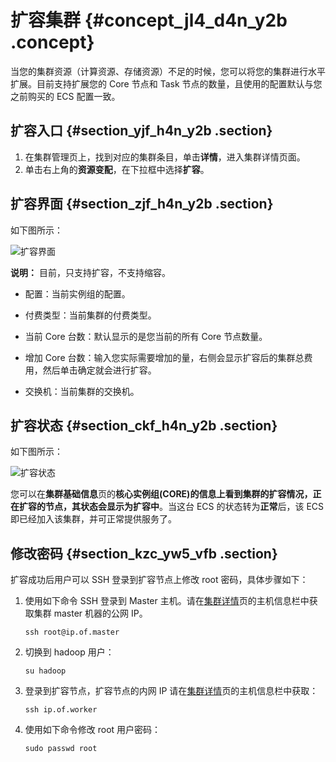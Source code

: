 # 扩容集群 {#concept_jl4_d4n_y2b .concept}

当您的集群资源（计算资源、存储资源）不足的时候，您可以将您的集群进行水平扩展。目前支持扩展您的 Core 节点和 Task 节点的数量，且使用的配置默认与您之前购买的 ECS 配置一致。

## 扩容入口 {#section_yjf_h4n_y2b .section}

1.  在集群管理页上，找到对应的集群条目，单击**详情**，进入集群详情页面。
2.  单击右上角的**资源变配**，在下拉框中选择**扩容**。

## 扩容界面 {#section_zjf_h4n_y2b .section}

如下图所示：

![扩容界面](http://static-aliyun-doc.oss-cn-hangzhou.aliyuncs.com/assets/img/17854/156594895210431_zh-CN.png)

**说明：** 目前，只支持扩容，不支持缩容。

-   配置：当前实例组的配置。

-   付费类型：当前集群的付费类型。

-   当前 Core 台数：默认显示的是您当前的所有 Core 节点数量。

-   增加 Core 台数：输入您实际需要增加的量，右侧会显示扩容后的集群总费用，然后单击确定就会进行扩容。

-   交换机：当前集群的交换机。

## 扩容状态 {#section_ckf_h4n_y2b .section}

如下图所示：

![扩容状态](http://static-aliyun-doc.oss-cn-hangzhou.aliyuncs.com/assets/img/17854/156594895310432_zh-CN.jpg)

您可以在**集群基础信息**页的**核心实例组\(CORE\)**的信息上看到集群的扩容情况，正在扩容的节点，其状态会显示为**扩容中**。当这台 ECS 的状态转为**正常**后，该 ECS 即已经加入该集群，并可正常提供服务了。

## 修改密码 {#section_kzc_yw5_vfb .section}

扩容成功后用户可以 SSH 登录到扩容节点上修改 root 密码，具体步骤如下：

1.  使用如下命令 SSH 登录到 Master 主机。请在[集群详情](cn.zh-CN/集群规划与配置/集群配置/集群列表与详情.md#section_oyb_nkk_bhb)页的主机信息栏中获取集群 master 机器的公网 IP。

    ```
    ssh root@ip.of.master
    ```

2.  切换到 hadoop 用户：

    ```
    su hadoop
    ```

3.  登录到扩容节点，扩容节点的内网 IP 请在[集群详情](cn.zh-CN/集群规划与配置/集群配置/集群列表与详情.md#section_oyb_nkk_bhb)页的主机信息栏中获取：

    ```
    ssh ip.of.worker
    ```

4.  使用如下命令修改 root 用户密码：

    ```
    sudo passwd root
    ```


